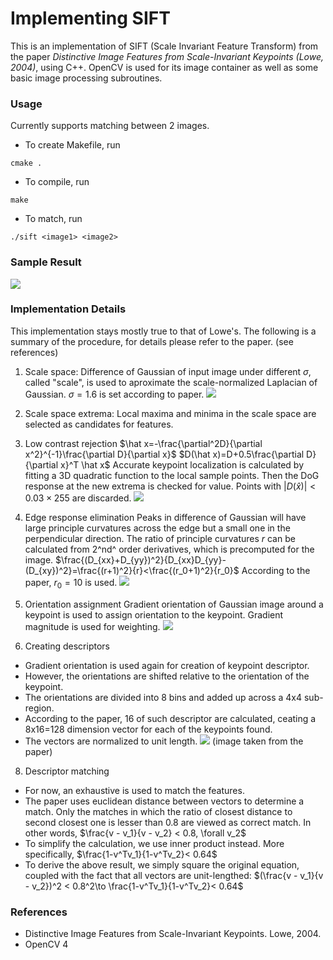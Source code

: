 # Implementing SIFT

This is an implementation of SIFT (Scale Invariant Feature Transform) from the paper *Distinctive Image Features from Scale-Invariant Keypoints (Lowe, 2004)*, using C++. OpenCV is used for its image container as well as some basic image processing subroutines.

### Usage
Currently supports matching between 2 images.

- To create Makefile, run
```bash=
cmake .
```

- To compile, run
```bash=
make
```

- To match, run
```bash=
./sift <image1> <image2>
```

### Sample Result
![](https://i.imgur.com/qXJ6ord.png)

### Implementation Details
This implementation stays mostly true to that of Lowe's. The following is a summary of the procedure, for details please refer to the paper. (see references)

1. Scale space: 
Difference of Gaussian of input image under different $\sigma$, called "scale", is used to aproximate the scale-normalized Laplacian of Gaussian. $\sigma=1.6$ is set according to paper.
![](https://i.imgur.com/wFPIVIB.jpg)

3. Scale space extrema:
Local maxima and minima in the scale space are selected as candidates for features.
4. Low contrast rejection
$\hat x=-\frac{\partial^2D}{\partial x^2}^{-1}\frac{\partial D}{\partial x}$
$D(\hat x)=D+0.5\frac{\partial D}{\partial x}^T \hat x$
Accurate keypoint localization is calculated by fitting a 3D quadratic function to the local sample points. Then the DoG response at the new extrema is checked for value. Points with $|D(\hat x)|<0.03 \times 255$ are discarded. 
![](https://i.imgur.com/khO4XGk.jpg)


5. Edge response elimination
Peaks in difference of Gaussian will have large principle curvatures across the edge but a small one in the perpendicular direction. The ratio of principle curvatures $r$ can be calculated from 2^nd^ order derivatives, which is precomputed for the image.
$\frac{(D_{xx}+D_{yy})^2}{D_{xx}D_{yy}-(D_{xy})^2}=\frac{(r+1)^2}{r}<\frac{(r_0+1)^2}{r_0}$
According to the paper, $r_0=10$ is used.
![](https://i.imgur.com/OSBe58b.jpg)

6. Orientation assignment
Gradient orientation of Gaussian image around a keypoint is used to assign orientation to the keypoint. Gradient magnitude is used for weighting.
![](https://i.imgur.com/vAl8TY7.jpg)

7. Creating descriptors
- Gradient orientation is used again for creation of keypoint descriptor. 
- However, the orientations are shifted relative to the orientation of the keypoint. 
- The orientations are divided into 8 bins and added up across a 4x4 sub-region. 
- According to the paper, 16 of such descriptor are calculated, ceating a 8x16=128 dimension vector for each of the keypoints found. 
- The vectors are normalized to unit length.
![](https://i.imgur.com/2APmqU0.png)
(image taken from the paper)

8. Descriptor matching
- For now, an exhaustive is used to match the features. 
- The paper uses euclidean distance between vectors to determine a match. Only the matches in which the ratio of closest distance to second closest one is lesser than 0.8 are viewed as correct match.
In other words, $\frac{v - v_1}{v - v_2} < 0.8, \forall v_2$
- To simplify the calculation, we use inner product instead. More specifically, $\frac{1-v^Tv_1}{1-v^Tv_2}< 0.64$
- To derive the above result, we simply square the original equation, coupled with the fact that all vectors are unit-lengthed:
$(\frac{v - v_1}{v - v_2})^2 < 0.8^2\to \frac{1-v^Tv_1}{1-v^Tv_2}< 0.64$

### References
- Distinctive Image Features from Scale-Invariant Keypoints. Lowe, 2004.
- OpenCV 4
